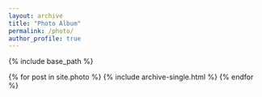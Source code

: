 ```yaml
---
layout: archive
title: "Photo Album"
permalink: /photo/
author_profile: true
---
```


{% include base_path %}


{% for post in site.photo %}
  {% include archive-single.html %}
{% endfor %}

